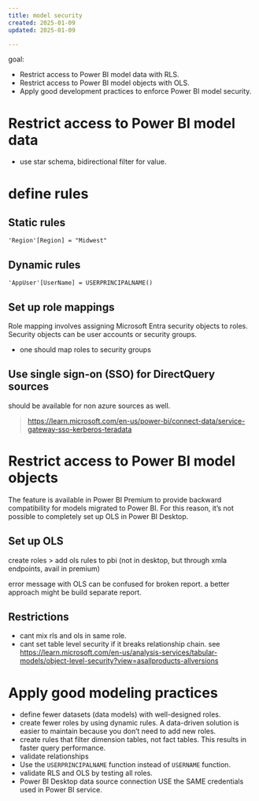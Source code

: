 ```yaml
---
title: model security
created: 2025-01-09
updated: 2025-01-09

---
```


goal:
- Restrict access to Power BI model data with RLS.
- Restrict access to Power BI model objects with OLS.
- Apply good development practices to enforce Power BI model security.

# Restrict access to Power BI model data
- use star schema, bidirectional filter for value.

# define rules 
## Static rules
```dax
'Region'[Region] = "Midwest"
```
## Dynamic rules
```dax
'AppUser'[UserName] = USERPRINCIPALNAME()
```

## Set up role mappings
Role mapping involves assigning Microsoft Entra security objects to roles. Security objects can be user accounts or security groups.
- one should map roles to security groups

## Use single sign-on (SSO) for DirectQuery sources
should be available for non azure sources as well. 
> https://learn.microsoft.com/en-us/power-bi/connect-data/service-gateway-sso-kerberos-teradata


# Restrict access to Power BI model objects

The feature is available in Power BI Premium to provide backward compatibility for models migrated to Power BI. For this reason, it’s not possible to completely set up OLS in Power BI Desktop.


## Set up OLS
create roles > add ols rules to pbi (not in desktop, but through xmla endpoints, avail in premium)

error message with OLS can be confused for broken report. a better approach might be build separate report.

## Restrictions
- cant mix rls and ols in same role.
- cant set table level security if it breaks relationship chain.
see https://learn.microsoft.com/en-us/analysis-services/tabular-models/object-level-security?view=asallproducts-allversions


# Apply good modeling practices

- define fewer datasets (data models) with well-designed roles.
- create fewer roles by using dynamic rules. A data-driven solution is easier to maintain because you don’t need to add new roles.
- create rules that filter dimension tables, not fact tables. This 
results in faster query performance.
- validate relationships
- Use the `USERPRINCIPALNAME` function instead of `USERNAME` function. 
- validate RLS and OLS by testing all roles.
- Power BI Desktop data source connection USE the SAME credentials used in Power BI service.